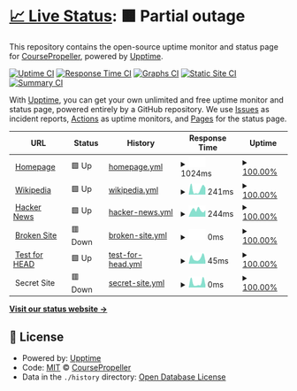 # [📈 Live Status](https://status.coursepropeller.com): <!--live status--> **🟧 Partial outage**

This repository contains the open-source uptime monitor and status page for [CoursePropeller](https://status.coursepropeller.com), powered by [Upptime](https://github.com/upptime/upptime).

[![Uptime CI](https://github.com/CoursePropeller/coursepropeller.github.io/workflows/Uptime%20CI/badge.svg)](https://github.com/upptime/upptime/actions?query=workflow%3A%22Uptime+CI%22)
[![Response Time CI](https://github.com/CoursePropeller/coursepropeller.github.io/workflows/Response%20Time%20CI/badge.svg)](https://github.com/upptime/upptime/actions?query=workflow%3A%22Response+Time+CI%22)
[![Graphs CI](https://github.com/CoursePropeller/coursepropeller.github.io/workflows/Graphs%20CI/badge.svg)](https://github.com/upptime/upptime/actions?query=workflow%3A%22Graphs+CI%22)
[![Static Site CI](https://github.com/CoursePropeller/coursepropeller.github.io/workflows/Static%20Site%20CI/badge.svg)](https://github.com/upptime/upptime/actions?query=workflow%3A%22Static+Site+CI%22)
[![Summary CI](https://github.com/CoursePropeller/coursepropeller.github.io/workflows/Summary%20CI/badge.svg)](https://github.com/upptime/upptime/actions?query=workflow%3A%22Summary+CI%22)

With [Upptime](https://upptime.js.org), you can get your own unlimited and free uptime monitor and status page, powered entirely by a GitHub repository. We use [Issues](https://github.com/CoursePropeller/coursepropeller.github.io/issues) as incident reports, [Actions](https://github.com/CoursePropeller/coursepropeller.github.io/actions) as uptime monitors, and [Pages](https://status.coursepropeller.com) for the status page.

<!--start: status pages-->
<!-- This summary is generated by Upptime (https://github.com/upptime/upptime) -->
<!-- Do not edit this manually, your changes will be overwritten -->
<!-- prettier-ignore -->
| URL | Status | History | Response Time | Uptime |
| --- | ------ | ------- | ------------- | ------ |
| <img alt="" src="https://favicons.githubusercontent.com/coursepropeller.com" height="13"> [Homepage](https://coursepropeller.com) | 🟩 Up | [homepage.yml](https://github.com/CoursePropeller/coursepropeller.github.io/commits/HEAD/history/homepage.yml) | <details><summary><img alt="Response time graph" src="./graphs/homepage/response-time-week.png" height="20"> 1024ms</summary><br><a href="https://status.coursepropeller.com/history/homepage"><img alt="Response time 1024" src="https://img.shields.io/endpoint?url=https%3A%2F%2Fraw.githubusercontent.com%2FCoursePropeller%2Fcoursepropeller.github.io%2FHEAD%2Fapi%2Fhomepage%2Fresponse-time.json"></a><br><a href="https://status.coursepropeller.com/history/homepage"><img alt="24-hour response time 1024" src="https://img.shields.io/endpoint?url=https%3A%2F%2Fraw.githubusercontent.com%2FCoursePropeller%2Fcoursepropeller.github.io%2FHEAD%2Fapi%2Fhomepage%2Fresponse-time-day.json"></a><br><a href="https://status.coursepropeller.com/history/homepage"><img alt="7-day response time 1024" src="https://img.shields.io/endpoint?url=https%3A%2F%2Fraw.githubusercontent.com%2FCoursePropeller%2Fcoursepropeller.github.io%2FHEAD%2Fapi%2Fhomepage%2Fresponse-time-week.json"></a><br><a href="https://status.coursepropeller.com/history/homepage"><img alt="30-day response time 1024" src="https://img.shields.io/endpoint?url=https%3A%2F%2Fraw.githubusercontent.com%2FCoursePropeller%2Fcoursepropeller.github.io%2FHEAD%2Fapi%2Fhomepage%2Fresponse-time-month.json"></a><br><a href="https://status.coursepropeller.com/history/homepage"><img alt="1-year response time 1024" src="https://img.shields.io/endpoint?url=https%3A%2F%2Fraw.githubusercontent.com%2FCoursePropeller%2Fcoursepropeller.github.io%2FHEAD%2Fapi%2Fhomepage%2Fresponse-time-year.json"></a></details> | <details><summary><a href="https://status.coursepropeller.com/history/homepage">100.00%</a></summary><a href="https://status.coursepropeller.com/history/homepage"><img alt="All-time uptime 100.00%" src="https://img.shields.io/endpoint?url=https%3A%2F%2Fraw.githubusercontent.com%2FCoursePropeller%2Fcoursepropeller.github.io%2FHEAD%2Fapi%2Fhomepage%2Fuptime.json"></a><br><a href="https://status.coursepropeller.com/history/homepage"><img alt="24-hour uptime 100.00%" src="https://img.shields.io/endpoint?url=https%3A%2F%2Fraw.githubusercontent.com%2FCoursePropeller%2Fcoursepropeller.github.io%2FHEAD%2Fapi%2Fhomepage%2Fuptime-day.json"></a><br><a href="https://status.coursepropeller.com/history/homepage"><img alt="7-day uptime 100.00%" src="https://img.shields.io/endpoint?url=https%3A%2F%2Fraw.githubusercontent.com%2FCoursePropeller%2Fcoursepropeller.github.io%2FHEAD%2Fapi%2Fhomepage%2Fuptime-week.json"></a><br><a href="https://status.coursepropeller.com/history/homepage"><img alt="30-day uptime 100.00%" src="https://img.shields.io/endpoint?url=https%3A%2F%2Fraw.githubusercontent.com%2FCoursePropeller%2Fcoursepropeller.github.io%2FHEAD%2Fapi%2Fhomepage%2Fuptime-month.json"></a><br><a href="https://status.coursepropeller.com/history/homepage"><img alt="1-year uptime 100.00%" src="https://img.shields.io/endpoint?url=https%3A%2F%2Fraw.githubusercontent.com%2FCoursePropeller%2Fcoursepropeller.github.io%2FHEAD%2Fapi%2Fhomepage%2Fuptime-year.json"></a></details>
| <img alt="" src="https://favicons.githubusercontent.com/en.wikipedia.org" height="13"> [Wikipedia](https://en.wikipedia.org) | 🟩 Up | [wikipedia.yml](https://github.com/CoursePropeller/coursepropeller.github.io/commits/HEAD/history/wikipedia.yml) | <details><summary><img alt="Response time graph" src="./graphs/wikipedia/response-time-week.png" height="20"> 241ms</summary><br><a href="https://status.coursepropeller.com/history/wikipedia"><img alt="Response time 241" src="https://img.shields.io/endpoint?url=https%3A%2F%2Fraw.githubusercontent.com%2FCoursePropeller%2Fcoursepropeller.github.io%2FHEAD%2Fapi%2Fwikipedia%2Fresponse-time.json"></a><br><a href="https://status.coursepropeller.com/history/wikipedia"><img alt="24-hour response time 241" src="https://img.shields.io/endpoint?url=https%3A%2F%2Fraw.githubusercontent.com%2FCoursePropeller%2Fcoursepropeller.github.io%2FHEAD%2Fapi%2Fwikipedia%2Fresponse-time-day.json"></a><br><a href="https://status.coursepropeller.com/history/wikipedia"><img alt="7-day response time 241" src="https://img.shields.io/endpoint?url=https%3A%2F%2Fraw.githubusercontent.com%2FCoursePropeller%2Fcoursepropeller.github.io%2FHEAD%2Fapi%2Fwikipedia%2Fresponse-time-week.json"></a><br><a href="https://status.coursepropeller.com/history/wikipedia"><img alt="30-day response time 241" src="https://img.shields.io/endpoint?url=https%3A%2F%2Fraw.githubusercontent.com%2FCoursePropeller%2Fcoursepropeller.github.io%2FHEAD%2Fapi%2Fwikipedia%2Fresponse-time-month.json"></a><br><a href="https://status.coursepropeller.com/history/wikipedia"><img alt="1-year response time 241" src="https://img.shields.io/endpoint?url=https%3A%2F%2Fraw.githubusercontent.com%2FCoursePropeller%2Fcoursepropeller.github.io%2FHEAD%2Fapi%2Fwikipedia%2Fresponse-time-year.json"></a></details> | <details><summary><a href="https://status.coursepropeller.com/history/wikipedia">100.00%</a></summary><a href="https://status.coursepropeller.com/history/wikipedia"><img alt="All-time uptime 100.00%" src="https://img.shields.io/endpoint?url=https%3A%2F%2Fraw.githubusercontent.com%2FCoursePropeller%2Fcoursepropeller.github.io%2FHEAD%2Fapi%2Fwikipedia%2Fuptime.json"></a><br><a href="https://status.coursepropeller.com/history/wikipedia"><img alt="24-hour uptime 100.00%" src="https://img.shields.io/endpoint?url=https%3A%2F%2Fraw.githubusercontent.com%2FCoursePropeller%2Fcoursepropeller.github.io%2FHEAD%2Fapi%2Fwikipedia%2Fuptime-day.json"></a><br><a href="https://status.coursepropeller.com/history/wikipedia"><img alt="7-day uptime 100.00%" src="https://img.shields.io/endpoint?url=https%3A%2F%2Fraw.githubusercontent.com%2FCoursePropeller%2Fcoursepropeller.github.io%2FHEAD%2Fapi%2Fwikipedia%2Fuptime-week.json"></a><br><a href="https://status.coursepropeller.com/history/wikipedia"><img alt="30-day uptime 100.00%" src="https://img.shields.io/endpoint?url=https%3A%2F%2Fraw.githubusercontent.com%2FCoursePropeller%2Fcoursepropeller.github.io%2FHEAD%2Fapi%2Fwikipedia%2Fuptime-month.json"></a><br><a href="https://status.coursepropeller.com/history/wikipedia"><img alt="1-year uptime 100.00%" src="https://img.shields.io/endpoint?url=https%3A%2F%2Fraw.githubusercontent.com%2FCoursePropeller%2Fcoursepropeller.github.io%2FHEAD%2Fapi%2Fwikipedia%2Fuptime-year.json"></a></details>
| <img alt="" src="https://favicons.githubusercontent.com/news.ycombinator.com" height="13"> [Hacker News](https://news.ycombinator.com) | 🟩 Up | [hacker-news.yml](https://github.com/CoursePropeller/coursepropeller.github.io/commits/HEAD/history/hacker-news.yml) | <details><summary><img alt="Response time graph" src="./graphs/hacker-news/response-time-week.png" height="20"> 244ms</summary><br><a href="https://status.coursepropeller.com/history/hacker-news"><img alt="Response time 244" src="https://img.shields.io/endpoint?url=https%3A%2F%2Fraw.githubusercontent.com%2FCoursePropeller%2Fcoursepropeller.github.io%2FHEAD%2Fapi%2Fhacker-news%2Fresponse-time.json"></a><br><a href="https://status.coursepropeller.com/history/hacker-news"><img alt="24-hour response time 244" src="https://img.shields.io/endpoint?url=https%3A%2F%2Fraw.githubusercontent.com%2FCoursePropeller%2Fcoursepropeller.github.io%2FHEAD%2Fapi%2Fhacker-news%2Fresponse-time-day.json"></a><br><a href="https://status.coursepropeller.com/history/hacker-news"><img alt="7-day response time 244" src="https://img.shields.io/endpoint?url=https%3A%2F%2Fraw.githubusercontent.com%2FCoursePropeller%2Fcoursepropeller.github.io%2FHEAD%2Fapi%2Fhacker-news%2Fresponse-time-week.json"></a><br><a href="https://status.coursepropeller.com/history/hacker-news"><img alt="30-day response time 244" src="https://img.shields.io/endpoint?url=https%3A%2F%2Fraw.githubusercontent.com%2FCoursePropeller%2Fcoursepropeller.github.io%2FHEAD%2Fapi%2Fhacker-news%2Fresponse-time-month.json"></a><br><a href="https://status.coursepropeller.com/history/hacker-news"><img alt="1-year response time 244" src="https://img.shields.io/endpoint?url=https%3A%2F%2Fraw.githubusercontent.com%2FCoursePropeller%2Fcoursepropeller.github.io%2FHEAD%2Fapi%2Fhacker-news%2Fresponse-time-year.json"></a></details> | <details><summary><a href="https://status.coursepropeller.com/history/hacker-news">100.00%</a></summary><a href="https://status.coursepropeller.com/history/hacker-news"><img alt="All-time uptime 100.00%" src="https://img.shields.io/endpoint?url=https%3A%2F%2Fraw.githubusercontent.com%2FCoursePropeller%2Fcoursepropeller.github.io%2FHEAD%2Fapi%2Fhacker-news%2Fuptime.json"></a><br><a href="https://status.coursepropeller.com/history/hacker-news"><img alt="24-hour uptime 100.00%" src="https://img.shields.io/endpoint?url=https%3A%2F%2Fraw.githubusercontent.com%2FCoursePropeller%2Fcoursepropeller.github.io%2FHEAD%2Fapi%2Fhacker-news%2Fuptime-day.json"></a><br><a href="https://status.coursepropeller.com/history/hacker-news"><img alt="7-day uptime 100.00%" src="https://img.shields.io/endpoint?url=https%3A%2F%2Fraw.githubusercontent.com%2FCoursePropeller%2Fcoursepropeller.github.io%2FHEAD%2Fapi%2Fhacker-news%2Fuptime-week.json"></a><br><a href="https://status.coursepropeller.com/history/hacker-news"><img alt="30-day uptime 100.00%" src="https://img.shields.io/endpoint?url=https%3A%2F%2Fraw.githubusercontent.com%2FCoursePropeller%2Fcoursepropeller.github.io%2FHEAD%2Fapi%2Fhacker-news%2Fuptime-month.json"></a><br><a href="https://status.coursepropeller.com/history/hacker-news"><img alt="1-year uptime 100.00%" src="https://img.shields.io/endpoint?url=https%3A%2F%2Fraw.githubusercontent.com%2FCoursePropeller%2Fcoursepropeller.github.io%2FHEAD%2Fapi%2Fhacker-news%2Fuptime-year.json"></a></details>
| <img alt="" src="https://favicons.githubusercontent.com/thissitedoesnotexist.com" height="13"> [Broken Site](https://thissitedoesnotexist.com) | 🟥 Down | [broken-site.yml](https://github.com/CoursePropeller/coursepropeller.github.io/commits/HEAD/history/broken-site.yml) | <details><summary><img alt="Response time graph" src="./graphs/broken-site/response-time-week.png" height="20"> 0ms</summary><br><a href="https://status.coursepropeller.com/history/broken-site"><img alt="Response time 0" src="https://img.shields.io/endpoint?url=https%3A%2F%2Fraw.githubusercontent.com%2FCoursePropeller%2Fcoursepropeller.github.io%2FHEAD%2Fapi%2Fbroken-site%2Fresponse-time.json"></a><br><a href="https://status.coursepropeller.com/history/broken-site"><img alt="24-hour response time 0" src="https://img.shields.io/endpoint?url=https%3A%2F%2Fraw.githubusercontent.com%2FCoursePropeller%2Fcoursepropeller.github.io%2FHEAD%2Fapi%2Fbroken-site%2Fresponse-time-day.json"></a><br><a href="https://status.coursepropeller.com/history/broken-site"><img alt="7-day response time 0" src="https://img.shields.io/endpoint?url=https%3A%2F%2Fraw.githubusercontent.com%2FCoursePropeller%2Fcoursepropeller.github.io%2FHEAD%2Fapi%2Fbroken-site%2Fresponse-time-week.json"></a><br><a href="https://status.coursepropeller.com/history/broken-site"><img alt="30-day response time 0" src="https://img.shields.io/endpoint?url=https%3A%2F%2Fraw.githubusercontent.com%2FCoursePropeller%2Fcoursepropeller.github.io%2FHEAD%2Fapi%2Fbroken-site%2Fresponse-time-month.json"></a><br><a href="https://status.coursepropeller.com/history/broken-site"><img alt="1-year response time 0" src="https://img.shields.io/endpoint?url=https%3A%2F%2Fraw.githubusercontent.com%2FCoursePropeller%2Fcoursepropeller.github.io%2FHEAD%2Fapi%2Fbroken-site%2Fresponse-time-year.json"></a></details> | <details><summary><a href="https://status.coursepropeller.com/history/broken-site">100.00%</a></summary><a href="https://status.coursepropeller.com/history/broken-site"><img alt="All-time uptime 100.00%" src="https://img.shields.io/endpoint?url=https%3A%2F%2Fraw.githubusercontent.com%2FCoursePropeller%2Fcoursepropeller.github.io%2FHEAD%2Fapi%2Fbroken-site%2Fuptime.json"></a><br><a href="https://status.coursepropeller.com/history/broken-site"><img alt="24-hour uptime 100.00%" src="https://img.shields.io/endpoint?url=https%3A%2F%2Fraw.githubusercontent.com%2FCoursePropeller%2Fcoursepropeller.github.io%2FHEAD%2Fapi%2Fbroken-site%2Fuptime-day.json"></a><br><a href="https://status.coursepropeller.com/history/broken-site"><img alt="7-day uptime 100.00%" src="https://img.shields.io/endpoint?url=https%3A%2F%2Fraw.githubusercontent.com%2FCoursePropeller%2Fcoursepropeller.github.io%2FHEAD%2Fapi%2Fbroken-site%2Fuptime-week.json"></a><br><a href="https://status.coursepropeller.com/history/broken-site"><img alt="30-day uptime 100.00%" src="https://img.shields.io/endpoint?url=https%3A%2F%2Fraw.githubusercontent.com%2FCoursePropeller%2Fcoursepropeller.github.io%2FHEAD%2Fapi%2Fbroken-site%2Fuptime-month.json"></a><br><a href="https://status.coursepropeller.com/history/broken-site"><img alt="1-year uptime 100.00%" src="https://img.shields.io/endpoint?url=https%3A%2F%2Fraw.githubusercontent.com%2FCoursePropeller%2Fcoursepropeller.github.io%2FHEAD%2Fapi%2Fbroken-site%2Fuptime-year.json"></a></details>
| <img alt="" src="https://favicons.githubusercontent.com/www.google.com" height="13"> [Test for HEAD](https://www.google.com) | 🟩 Up | [test-for-head.yml](https://github.com/CoursePropeller/coursepropeller.github.io/commits/HEAD/history/test-for-head.yml) | <details><summary><img alt="Response time graph" src="./graphs/test-for-head/response-time-week.png" height="20"> 45ms</summary><br><a href="https://status.coursepropeller.com/history/test-for-head"><img alt="Response time 45" src="https://img.shields.io/endpoint?url=https%3A%2F%2Fraw.githubusercontent.com%2FCoursePropeller%2Fcoursepropeller.github.io%2FHEAD%2Fapi%2Ftest-for-head%2Fresponse-time.json"></a><br><a href="https://status.coursepropeller.com/history/test-for-head"><img alt="24-hour response time 45" src="https://img.shields.io/endpoint?url=https%3A%2F%2Fraw.githubusercontent.com%2FCoursePropeller%2Fcoursepropeller.github.io%2FHEAD%2Fapi%2Ftest-for-head%2Fresponse-time-day.json"></a><br><a href="https://status.coursepropeller.com/history/test-for-head"><img alt="7-day response time 45" src="https://img.shields.io/endpoint?url=https%3A%2F%2Fraw.githubusercontent.com%2FCoursePropeller%2Fcoursepropeller.github.io%2FHEAD%2Fapi%2Ftest-for-head%2Fresponse-time-week.json"></a><br><a href="https://status.coursepropeller.com/history/test-for-head"><img alt="30-day response time 45" src="https://img.shields.io/endpoint?url=https%3A%2F%2Fraw.githubusercontent.com%2FCoursePropeller%2Fcoursepropeller.github.io%2FHEAD%2Fapi%2Ftest-for-head%2Fresponse-time-month.json"></a><br><a href="https://status.coursepropeller.com/history/test-for-head"><img alt="1-year response time 45" src="https://img.shields.io/endpoint?url=https%3A%2F%2Fraw.githubusercontent.com%2FCoursePropeller%2Fcoursepropeller.github.io%2FHEAD%2Fapi%2Ftest-for-head%2Fresponse-time-year.json"></a></details> | <details><summary><a href="https://status.coursepropeller.com/history/test-for-head">100.00%</a></summary><a href="https://status.coursepropeller.com/history/test-for-head"><img alt="All-time uptime 100.00%" src="https://img.shields.io/endpoint?url=https%3A%2F%2Fraw.githubusercontent.com%2FCoursePropeller%2Fcoursepropeller.github.io%2FHEAD%2Fapi%2Ftest-for-head%2Fuptime.json"></a><br><a href="https://status.coursepropeller.com/history/test-for-head"><img alt="24-hour uptime 100.00%" src="https://img.shields.io/endpoint?url=https%3A%2F%2Fraw.githubusercontent.com%2FCoursePropeller%2Fcoursepropeller.github.io%2FHEAD%2Fapi%2Ftest-for-head%2Fuptime-day.json"></a><br><a href="https://status.coursepropeller.com/history/test-for-head"><img alt="7-day uptime 100.00%" src="https://img.shields.io/endpoint?url=https%3A%2F%2Fraw.githubusercontent.com%2FCoursePropeller%2Fcoursepropeller.github.io%2FHEAD%2Fapi%2Ftest-for-head%2Fuptime-week.json"></a><br><a href="https://status.coursepropeller.com/history/test-for-head"><img alt="30-day uptime 100.00%" src="https://img.shields.io/endpoint?url=https%3A%2F%2Fraw.githubusercontent.com%2FCoursePropeller%2Fcoursepropeller.github.io%2FHEAD%2Fapi%2Ftest-for-head%2Fuptime-month.json"></a><br><a href="https://status.coursepropeller.com/history/test-for-head"><img alt="1-year uptime 100.00%" src="https://img.shields.io/endpoint?url=https%3A%2F%2Fraw.githubusercontent.com%2FCoursePropeller%2Fcoursepropeller.github.io%2FHEAD%2Fapi%2Ftest-for-head%2Fuptime-year.json"></a></details>
| <img alt="" src="https://favicons.githubusercontent.com/null" height="13"> Secret Site | 🟥 Down | [secret-site.yml](https://github.com/CoursePropeller/coursepropeller.github.io/commits/HEAD/history/secret-site.yml) | <details><summary><img alt="Response time graph" src="./graphs/secret-site/response-time-week.png" height="20"> 0ms</summary><br><a href="https://status.coursepropeller.com/history/secret-site"><img alt="Response time 0" src="https://img.shields.io/endpoint?url=https%3A%2F%2Fraw.githubusercontent.com%2FCoursePropeller%2Fcoursepropeller.github.io%2FHEAD%2Fapi%2Fsecret-site%2Fresponse-time.json"></a><br><a href="https://status.coursepropeller.com/history/secret-site"><img alt="24-hour response time 0" src="https://img.shields.io/endpoint?url=https%3A%2F%2Fraw.githubusercontent.com%2FCoursePropeller%2Fcoursepropeller.github.io%2FHEAD%2Fapi%2Fsecret-site%2Fresponse-time-day.json"></a><br><a href="https://status.coursepropeller.com/history/secret-site"><img alt="7-day response time 0" src="https://img.shields.io/endpoint?url=https%3A%2F%2Fraw.githubusercontent.com%2FCoursePropeller%2Fcoursepropeller.github.io%2FHEAD%2Fapi%2Fsecret-site%2Fresponse-time-week.json"></a><br><a href="https://status.coursepropeller.com/history/secret-site"><img alt="30-day response time 0" src="https://img.shields.io/endpoint?url=https%3A%2F%2Fraw.githubusercontent.com%2FCoursePropeller%2Fcoursepropeller.github.io%2FHEAD%2Fapi%2Fsecret-site%2Fresponse-time-month.json"></a><br><a href="https://status.coursepropeller.com/history/secret-site"><img alt="1-year response time 0" src="https://img.shields.io/endpoint?url=https%3A%2F%2Fraw.githubusercontent.com%2FCoursePropeller%2Fcoursepropeller.github.io%2FHEAD%2Fapi%2Fsecret-site%2Fresponse-time-year.json"></a></details> | <details><summary><a href="https://status.coursepropeller.com/history/secret-site">100.00%</a></summary><a href="https://status.coursepropeller.com/history/secret-site"><img alt="All-time uptime 100.00%" src="https://img.shields.io/endpoint?url=https%3A%2F%2Fraw.githubusercontent.com%2FCoursePropeller%2Fcoursepropeller.github.io%2FHEAD%2Fapi%2Fsecret-site%2Fuptime.json"></a><br><a href="https://status.coursepropeller.com/history/secret-site"><img alt="24-hour uptime 99.99%" src="https://img.shields.io/endpoint?url=https%3A%2F%2Fraw.githubusercontent.com%2FCoursePropeller%2Fcoursepropeller.github.io%2FHEAD%2Fapi%2Fsecret-site%2Fuptime-day.json"></a><br><a href="https://status.coursepropeller.com/history/secret-site"><img alt="7-day uptime 100.00%" src="https://img.shields.io/endpoint?url=https%3A%2F%2Fraw.githubusercontent.com%2FCoursePropeller%2Fcoursepropeller.github.io%2FHEAD%2Fapi%2Fsecret-site%2Fuptime-week.json"></a><br><a href="https://status.coursepropeller.com/history/secret-site"><img alt="30-day uptime 100.00%" src="https://img.shields.io/endpoint?url=https%3A%2F%2Fraw.githubusercontent.com%2FCoursePropeller%2Fcoursepropeller.github.io%2FHEAD%2Fapi%2Fsecret-site%2Fuptime-month.json"></a><br><a href="https://status.coursepropeller.com/history/secret-site"><img alt="1-year uptime 100.00%" src="https://img.shields.io/endpoint?url=https%3A%2F%2Fraw.githubusercontent.com%2FCoursePropeller%2Fcoursepropeller.github.io%2FHEAD%2Fapi%2Fsecret-site%2Fuptime-year.json"></a></details>

<!--end: status pages-->

[**Visit our status website →**](https://status.coursepropeller.com)

## 📄 License

- Powered by: [Upptime](https://github.com/upptime/upptime)
- Code: [MIT](./LICENSE) © [CoursePropeller](https://status.coursepropeller.com)
- Data in the `./history` directory: [Open Database License](https://opendatacommons.org/licenses/odbl/1-0/)
